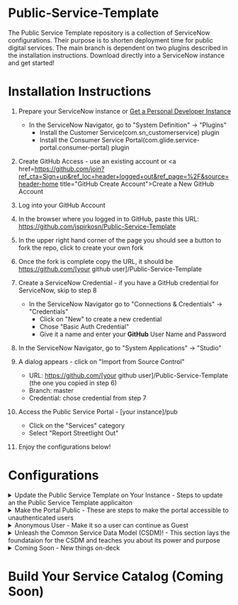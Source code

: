 # Public-Service-Template
The Public Service Template repository is a collection of ServiceNow configurations.  Their purpose is to shorten deployment time for public digital services. The main branch is dependent on two plugins described in the installation instructions.  Download directly into a ServiceNow instance and get started!
# Installation Instructions
1. Prepare your ServiceNow instance or <a href=https://developer.servicenow.com/dev.do#!/guides/quebec/developer-program/pdi-guide/obtaining-a-pdi title="PDI Readme">Get a Personal Developer Instance</a>
	- In the ServiceNow Navigator, go to "System Definition" -> "Plugins"
		- Install the Customer Service(com.sn_customerservice) plugin
 		- Install the Consumer Service Portal(com.glide.service-portal.consumer-portal) plugin
   
2. Create GitHub Access - use an existing account or <a href=https://github.com/join?ref_cta=Sign+up&ref_loc=header+logged+out&ref_page=%2F&source=header-home title="GitHub Create Account">Create a New GitHub Account</a>
3. Log into your GitHub Account
4. In the browser where you logged in to GitHub, paste this URL: https://github.com/jspirkosn/Public-Service-Template
5. In the upper right hand corner of the page you should see a button to fork the repo, click to create your own fork
6. Once the fork is complete copy the URL, it should be https://github.com/[your github user]/Public-Service-Template
7. Create a ServiceNow Credential - if you have a GitHub credential for ServiceNow, skip to step 8
	- In the ServiceNow Navigator go to "Connections & Credentials" -> "Credentials"
		- Click on "New" to create a new credential
		- Chose "Basic Auth Credential"
		- Give it a name and enter your **GitHub** User Name and Password
8. In the ServiceNow Navigator, go to "System Applications" -> "Studio"
9. A dialog appears - click on "Import from Source Control"
    - URL: https://github.com/[your github user]/Public-Service-Template (the one you copied in step 6)
    - Branch: master 
    - Credential: chose credential from step 7   
10. Access the Public Service Portal - [your instance]/pub
	- Click on the "Services" category
	- Select "Report Streetlight Out"  
11. Enjoy the configurations below!

# Configurations
<details>
<summary>Update the Public Service Template on Your Instance - Steps to update an the Public Service Template applicaiton </summary>

- **Status:** Complete
- **Setup:**
	1. In the ServiceNow Navigator, go to "System Applications" -> "Studio"
	2. Select the "Public Service Template" Application
	3. Open the top menu for "Source Control"
	3. Select "Apply Remote Changes"
	4. In the dialog box, select "Apply Remote Changes" again
	5. This brings the most recent code into your instance	
- **Setup Video:**
	<a href=https://www.youtube.com/watch?v=aX22pNK14rY title="Public Services Template - Update the Public Services Template on Your Instance">Update the Public Services Template on Your Instance</a>
	
- **Contributors:** 
	- john.spirko@servicenow.com 
</details>

<details>
<summary>Make the Portal Public - These are steps to make the portal accessible to unauthenticated users</summary>

- **Status:** Complete
- **Setup:**
	1. Go to [your instance]/pub and make sure you don't authenticate - You should only see the header to login and background image
	2. In the ServiceNow Navigator, go to "Public Services Template" -> "Widgets to Make Public."
	3. Make sure you are in the global scope
	4. Change the Public field to "true" for all 4 of the widgets
	5. In the ServiceNow Navigator, go to "Public Services Template" -> "Pages to Make Public."
	6. Change the Public field to "true" for 1 page
	5. Refresh the browser in step 1 - you should now see the search box and catalog navigations  
	
- **Setup Video:**
	<a href=https://www.youtube.com/watch?v=wtkbx07DY5k title="Make the Portal Public - Setup">Make the Portal Public - Setup</a>
- **Contributors:** 
	- john.spirko@servicenow.com 
</details>

<details>
<summary>Anonymous User - Make it so a user can continue as Guest</summary>
	
- **Prerequisites:** "Make the Portal Public." 
- **Status:** Complete
- **Setup:**
	1. Follow the steps in the "Update the Public Service Template on Your Instance" section above
	2. Go to [your instance]/pub and make sure you don't authenticate - you should see the search box and catalog navigations
	3. Navigate to Services - Non Emergency Issues
	3. Click on the "Report Streetlight Out" catalog item
	4. On the login page, select "Continue as Guest."
	5. You should see a User name or password invalid message
	6. Go to [your instance] and login as an Admin user
	7. Make sure you are in the "Global" scope
	8. In the ServiceNow Navigator, go to "Public Services Template" -> "Scripts to Run."
	9. Click on "Create Public User for Anonymous Access" to open it
	10. Once opened, click on "Run Fix Script."
	11. Click on "Proceed."
	12. Go to [your instance]/pub and make sure you don't authenticate 
	13. Navigate to Services - Non Emergency Issues
	14. Click on the "Report Streetlight Out" catalog item
	15. On the login page, select "Continue as Guest."
	16. You should see a form and it should say "Public Guest" in the upper right-hand corner
	
- **Setup Video:**
	<a href=https://www.youtube.com/watch?v=z80QPiMahpY title="Anonymous User - Setup">Anonymous User - Setup</a>
- **Contributors:** 
	- john.spirko@servicenow.com 
</details>

<details>
<summary>Unleash the Common Service Data Model (CSDM)!  - This section lays the foundataion for the CSDM and teaches you about its power and purpose</summary>

- **Status:** Complete
- **Setup:**
	1. Go to [your instance] and login as an Admin user
	2. In the ServiceNow Navigator, go to "Public Services Template" -> "Widgets to Make Public."
	3. Make sure you are in the global scope
	4. Change the Public field to "true" for all 4 of the widgets
	5. In the ServiceNow Navigator, go to "Public Services Template" -> "Pages to Make Public."
	6. Change the Public field to "true" for 1 page
	5. Refresh the browser in step 1 - you should now see the search box and catalog navigations  
	
- **Setup Video:**
	<a href=https://www.youtube.com/watch?v=wtkbx07DY5k title="Make the Portal Public - Setup">Make the Portal Public - Setup</a>
- **Contributors:** 
	- john.spirko@servicenow.com 
</details>

<details>
<summary>Coming Soon - New things on-deck</summary>
- **Service Builder Workflow**

- **Variable Sets (Map and Common)**
  
- **Mobile API Endpoint for NewRocket Mobile**
  
- **NewRocket Mobile App**
  
- **Case Workflow**

  </details>
# Build Your Service Catalog (Coming Soon)
